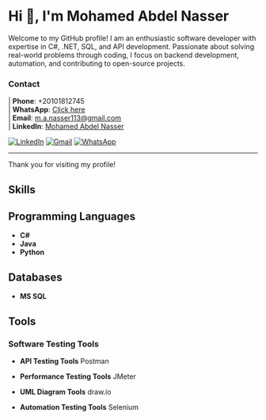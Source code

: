 # Hi 👋, I'm Mohamed Abdel Nasser

Welcome to my GitHub profile! I am an enthusiastic software developer with expertise in C#, .NET, SQL, and API development. Passionate about solving real-world problems through coding, I focus on backend development, automation, and contributing to open-source projects.



### Contact 
| **Phone**: +20101812745  
| **WhatsApp**: [Click here](http://wa.me/+201018127745)  
| **Email**: [m.a.nasser113@gmail.com](mailto:m.a.nasser113@gmail.com)  
| **LinkedIn**: [Mohamed Abdel Nasser](https://www.linkedin.com/in/mohamed-abdel-nasser-75014019a/)  


[![LinkedIn](https://img.shields.io/badge/LinkedIn-blue?style=flat&logo=linkedin)](https://www.linkedin.com/in/mohamed-abdel-nasser-75014019a/)
[![Gmail](https://img.shields.io/badge/Email-red?style=flat&logo=gmail&logoColor=white)](mailto:m.a.nasser113@gmail.com)
[![WhatsApp](https://img.shields.io/badge/WhatsApp-green?style=flat&logo=whatsapp&logoColor=white)](http://wa.me/+201018127745)

---

Thank you for visiting my profile!



## Skills

## Programming Languages
- **C#**
- **Java**
- **Python**

## Databases
- **MS SQL**

## Tools
### Software Testing Tools
- **API Testing Tools**
       Postman

- **Performance Testing Tools**
      JMeter

- **UML Diagram Tools**
       draw.io

- **Automation Testing Tools**
      Selenium
